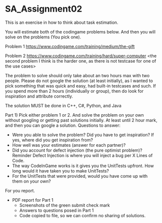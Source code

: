 # SA_Assignment02


This is an exercise in how to think about task estimation.  

You will estimate both of the codingame problems below.  And then you will solve on the problems (You pick one).

Problem 1
https://www.codingame.com/training/medium/the-gift 

Problem 2
https://www.codingame.com/training/hard/super-computer
<the second problem I think is the harder one, as there is not testcase for one of the use cases>

The problem to solve should only take about an two hours max with two people. Please do not google the solution (at least initially), as I wanted to pick something that was quick and easy, had built-in testcases and such.  If you spend more than 2 hours (individually or group), then do look for inspiration and attribute correctly.

The solution MUST be done in C++, C#, Python, and Java

Part 1) 
Pick either problem 1 or 2.  And solve the problem on your own without googling or getting past solutions initially.  At least until 2 hour mark, and then you can google a solution.
Questions to answer:
* Were you able to solve the problem?  Did you have to get inspiration?  If yes, where did you get inspiration from?
* How well was your estimates (answer for each partner)?
* Did you account for defect injection (the pure optimist problem)?  Reminder Defect Injection is where you will inject a bug per X Lines of Code.
* The way CodeInGame works is it gives you the UnitTests upfront.  How long would it have taken you to make UnitTests?  
* For the UnitTests that were provided, would you have come up with them on your own?

For you report.
* PDF report for Part 1
  * Screenshots of the green submit check mark
  * Answers to questions posed in Part 1
  * Code copied to file, so we can confirm no sharing of solutions.
  
  

